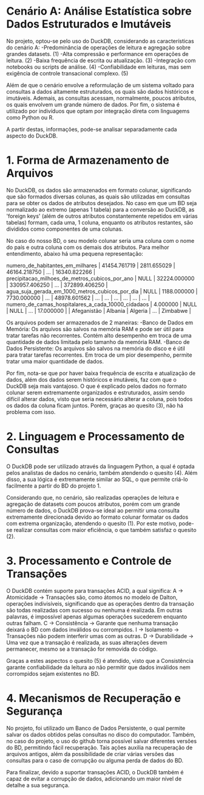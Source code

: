 # Cenário A: Análise Estatística sobre Dados Estruturados e Imutáveis
No projeto, optou-se pelo uso do DuckDB, considerando as características do cenário A:
-Predominância de operações de leitura e agregação sobre grandes datasets.              (1)
-Alta compressão e performance em operações de leitura.                                 (2)
-Baixa frequência de escrita ou atualização.                                            (3)
-Integração com notebooks ou scripts de análise.                                        (4)
-Confiabilidade em leituras, mas sem exigência de controle transacional complexo.       (5)

Além de que o cenário envolve a reformulação de um sistema voltado para consultas a dados altamente estruturados, os quais são dados históricos e imutáveis. Ademais, as consultas acessam, normalmente, poucos atributos, os quais envolvem um grande número de dados. Por fim, o sistema é utilizado por indivíduos que optam por integração direta com linguagems como Python ou R.

A partir destas, informações, pode-se analisar separadamente cada aspecto do DuckDB.

# 1. Forma de Armazenamento de Arquivos
No DuckDB, os dados são armazenados em formato colunar, significando que são formados diversas colunas, as quais são utilizadas em consultas para se obter os dados de atributos desejados. No caso em que um BD seja normalizado ao extremo (apenas 1 tabela) para a conversão ao DuckDB, as 'foreign keys' (além de outros atributos constantemente repetidos em várias tabelas) formam, cada uma, 1 coluna, enquanto os atributos restantes, são divididos como componentes de uma colunas.

No caso do nosso BD, o seu modelo colunar seria uma coluna com o nome do país e outra coluna com os demais dos atributos. Para melhor entendimento, abaixo há uma pequena representação:

numero_de_habitantes_em_milhares                    |  41454.761719 |  2811.655029  |  46164.218750 |  ...  |  16340.822266 |
precipitacao_milhoes_de_metros_cubicos_por_ano      |      NULL     |  32224.000000 | 330957.406250 |  ...  | 372899.406250 |
agua_suja_gerada_em_1000_metros_cubicos_por_dia     |      NULL     |  1188.000000  |  7730.000000  |  ...  |  48978.601562 |
...                                                 |      ...      |      ...      |      ...      |  ...  |      ...      |
numero_de_camas_hospitalares_a_cada_10000_cidadaos  |    4.000000   |      NULL     |      NULL     |  ...  |   17.000000   |
                                                    |  Afeganistão  |    Albania    |    Algeria    |  ...  |    Zimbabwe   |

Os arquivos podem ser armazenados de 2 maneiras:
-Banco de Dados em Memória: Os arquivos são salvos na memória RAM e pode ser útil para tratar tarefas não recorrentes. Contém alto desempenho em troca de uma quantidade de dados limitada pelo tamanho da memória RAM.
-Banco de Dados Persistente: Os arquivos são salvos na memória do disco e é útil para tratar tarefas recorrentes. Em troca de um pior desempenho, permite tratar uma maior quantidade de dados.

Por fim, nota-se que por haver baixa frequência de escrita e atualização de dados, além dos dados serem históricos e imutáveis, faz com que o DuckDB seja mais vantajoso. O que é explicado pelos dados no formato colunar serem extremamente organizados e estruturados, assim sendo difícil alterar dados, visto que seria necessário alterar a coluna, pois todos os dados da coluna ficam juntos. Porém, graças ao quesito (3), não há problema com isso.

# 2. Linguagem e Processamento de Consultas
O DuckDB pode ser utilizado através da linguagem Python, a qual é optada pelos analistas de dados no cenário, também atendendo o quesito (4). Além disso, a sua lógica é extremamente similar ao SQL, o que permite criá-lo facilmente a partir do BD do projeto 1.

Considerando que, no cenário, são realizadas operações de leitura e agregação de datasets com poucos atributos, porém com um grande número de dados, o DuckDB prova-se ideal ao permitir uma consulta extremamente direcionada devido ao formato colunar formatar os dados com extrema organização, atendendo o quesito (1). Por este motivo, pode-se realizar consultas com maior eficiência, o que também satisfaz o quesito (2).

# 3. Processamento e Controle de Transações
O DuckDB contém suporte para transações ACID, a qual significa:
A -> Atomicidade -> Transações são, como átomos no modelo de Dalton, operações indivisíveis, significando que as operações dentro da transação são todas realizadas com sucesso ou nenhuma é realizada. Em outras palavras, é impossível apenas algumas operações sucederem enquanto outras falham.
C -> Consistência -> Garante que nenhuma transação deixará o BD com dados inválidos ou corrompidos.
I -> Isolamento -> Transações não podem interferir umas com as outras.
D -> Durabilidade -> Uma vez que a transação é realizada, as suas alterações devem permanecer, mesmo se a transação for removida do código.

Graças a estes aspectos o quesito (5) é atendido, visto que a Consistência garante confiabilidade da leitura ao não permitir que dados inválidos nem corrompidos sejam existentes no BD.

# 4. Mecanismos de Recuperação e Segurança
No projeto, foi utilizado um Banco de Dados Persistente, o qual permite salvar os dados obtidos pelas consultas no disco do computador. Também, no caso do projeto, o uso do github torna possível salvar diferentes versões do BD, permitindo fácil recuperação. Tais ações auxilia na recuperação de arquivos antigos, além da possibilidade de criar várias versões das consultas para o caso de corrupção ou alguma perda de dados do BD.

Para finalizar, devido a suportar transações ACID, o DuckDB também é capaz de evitar a corrupção de dados, adicionando um maior nível de detalhe a sua segurança.
